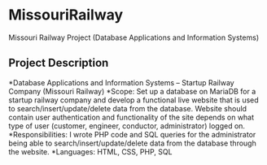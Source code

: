 # MissouriRailway
Missouri Railway Project (Database Applications and Information Systems)
## Project Description
*Database Applications and Information Systems – Startup Railway Company (Missouri Railway)
*Scope: Set up a database on MariaDB for a startup railway company and develop a functional live website that is used to search/insert/update/delete data from the database. Website should contain user authentication and functionality of the site depends on what type of user (customer, engineer, conductor, administrator) logged on.
*Responsibilities: I wrote PHP code and SQL queries for the administrator being able to search/insert/update/delete data from the database through the website.
*Languages: HTML, CSS, PHP, SQL

